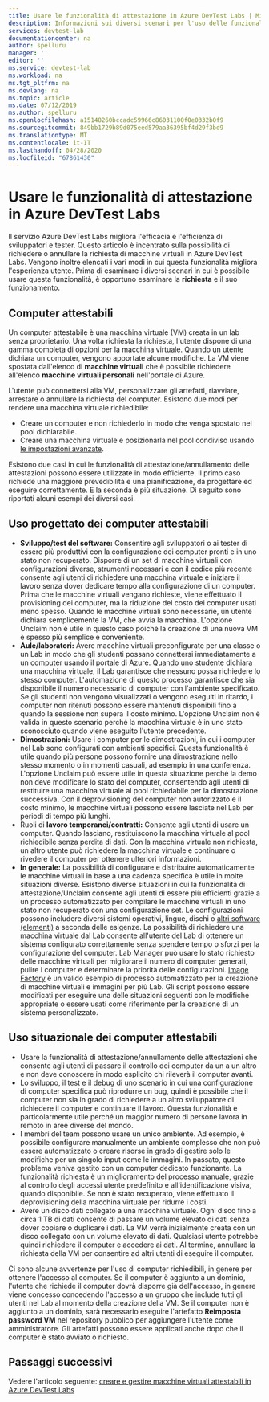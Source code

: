 ```yaml
---
title: Usare le funzionalità di attestazione in Azure DevTest Labs | Microsoft Docs
description: Informazioni sui diversi scenari per l'uso delle funzionalità Claim/Unclaim di Azure DevTest Labs
services: devtest-lab
documentationcenter: na
author: spelluru
manager: ''
editor: ''
ms.service: devtest-lab
ms.workload: na
ms.tgt_pltfrm: na
ms.devlang: na
ms.topic: article
ms.date: 07/12/2019
ms.author: spelluru
ms.openlocfilehash: a15148260bccadc59966c86031100f0e0332b0f9
ms.sourcegitcommit: 849bb1729b89d075eed579aa36395bf4d29f3bd9
ms.translationtype: MT
ms.contentlocale: it-IT
ms.lasthandoff: 04/28/2020
ms.locfileid: "67861430"
---
```

# <a name="use-claim-capabilities-in-azure-devtest-labs"></a>Usare le funzionalità di attestazione in Azure DevTest Labs
Il servizio Azure DevTest Labs migliora l'efficacia e l'efficienza di sviluppatori e tester. Questo articolo è incentrato sulla possibilità di richiedere o annullare la richiesta di macchine virtuali in Azure DevTest Labs. Vengono inoltre elencati i vari modi in cui questa funzionalità migliora l'esperienza utente. Prima di esaminare i diversi scenari in cui è possibile usare questa funzionalità, è opportuno esaminare la **richiesta** e il suo funzionamento.

## <a name="claimable-machines"></a>Computer attestabili
Un computer attestabile è una macchina virtuale (VM) creata in un lab senza proprietario. Una volta richiesta la richiesta, l'utente dispone di una gamma completa di opzioni per la macchina virtuale. Quando un utente dichiara un computer, vengono apportate alcune modifiche. La VM viene spostata dall'elenco di **macchine virtuali** che è possibile richiedere all'elenco **macchine virtuali personali** nell'portale di Azure. 

L'utente può connettersi alla VM, personalizzare gli artefatti, riavviare, arrestare o annullare la richiesta del computer. Esistono due modi per rendere una macchina virtuale richiedibile:

- Creare un computer e non richiederlo in modo che venga spostato nel pool dichiarabile. 
- Creare una macchina virtuale e posizionarla nel pool condiviso usando [le impostazioni avanzate](https://azure.microsoft.com/updates/azure-devtest-labs-claim-lab-vms-from-a-shared-pool/).

Esistono due casi in cui le funzionalità di attestazione/annullamento delle attestazioni possono essere utilizzate in modo efficiente. Il primo caso richiede una maggiore prevedibilità e una pianificazione, da progettare ed eseguire correttamente. E la seconda è più situazione. Di seguito sono riportati alcuni esempi dei diversi casi.

## <a name="designed-use-of-claimable-machines"></a>Uso progettato dei computer attestabili

- **Sviluppo/test del software:** Consentire agli sviluppatori o ai tester di essere più produttivi con la configurazione dei computer pronti e in uno stato non recuperato. Disporre di un set di macchine virtuali con configurazioni diverse, strumenti necessari e con il codice più recente consente agli utenti di richiedere una macchina virtuale e iniziare il lavoro senza dover dedicare tempo alla configurazione di un computer. Prima che le macchine virtuali vengano richieste, viene effettuato il provisioning dei computer, ma la riduzione del costo dei computer usati meno spesso. Quando le macchine virtuali sono necessarie, un utente dichiara semplicemente la VM, che avvia la macchina. L'opzione Unclaim non è utile in questo caso poiché la creazione di una nuova VM è spesso più semplice e conveniente.
- **Aule/laboratori:** Avere macchine virtuali preconfigurate per una classe o un Lab in modo che gli studenti possano connettersi immediatamente a un computer usando il portale di Azure.  Quando uno studente dichiara una macchina virtuale, il Lab garantisce che nessuno possa richiedere lo stesso computer. L'automazione di questo processo garantisce che sia disponibile il numero necessario di computer con l'ambiente specificato. Se gli studenti non vengono visualizzati o vengono eseguiti in ritardo, i computer non ritenuti possono essere mantenuti disponibili fino a quando la sessione non supera il costo minimo. L'opzione Unclaim non è valida in questo scenario perché la macchina virtuale è in uno stato sconosciuto quando viene eseguito l'utente precedente.
- **Dimostrazioni:** Usare i computer per le dimostrazioni, in cui i computer nel Lab sono configurati con ambienti specifici. Questa funzionalità è utile quando più persone possono fornire una dimostrazione nello stesso momento o in momenti casuali, ad esempio in una conferenza. L'opzione Unclaim può essere utile in questa situazione perché la demo non deve modificare lo stato del computer, consentendo agli utenti di restituire una macchina virtuale al pool richiedabile per la dimostrazione successiva. Con il deprovisioning del computer non autorizzato e il costo minimo, le macchine virtuali possono essere lasciate nel Lab per periodi di tempo più lunghi.
- Ruoli di **lavoro temporanei/contratti:** Consente agli utenti di usare un computer. Quando lasciano, restituiscono la macchina virtuale al pool richiedibile senza perdita di dati. Con la macchina virtuale non richiesta, un altro utente può richiedere la macchina virtuale e continuare o rivedere il computer per ottenere ulteriori informazioni.
- **In generale:** La possibilità di configurare e distribuire automaticamente le macchine virtuali in base a una cadenza specifica è utile in molte situazioni diverse. Esistono diverse situazioni in cui la funzionalità di attestazione/Unclaim consente agli utenti di essere più efficienti grazie a un processo automatizzato per compilare le macchine virtuali in uno stato non recuperato con una configurazione set. Le configurazioni possono includere diversi sistemi operativi, lingue, dischi o [altri software (elementi)](devtest-lab-artifact-author.md) a seconda delle esigenze. La possibilità di richiedere una macchina virtuale dal Lab consente all'utente del Lab di ottenere un sistema configurato correttamente senza spendere tempo o sforzi per la configurazione del computer. Lab Manager può usare lo stato richiesto delle macchine virtuali per migliorare il numero di computer generati, pulire i computer e determinare la priorità delle configurazioni. [Image Factory](image-factory-create.md) è un valido esempio di processo automatizzato per la creazione di macchine virtuali e immagini per più Lab. Gli script possono essere modificati per eseguire una delle situazioni seguenti con le modifiche appropriate o essere usati come riferimento per la creazione di un sistema personalizzato.

## <a name="situational-use-of-claimable-machines"></a>Uso situazionale dei computer attestabili

- Usare la funzionalità di attestazione/annullamento delle attestazioni che consente agli utenti di passare il controllo dei computer da un a un altro e non deve conoscere in modo esplicito chi rileverà il computer avanti.
- Lo sviluppo, il test e il debug di uno scenario in cui una configurazione di computer specifica può riprodurre un bug, quindi è possibile che il computer non sia in grado di richiedere a un altro sviluppatore di richiedere il computer e continuare il lavoro. Questa funzionalità è particolarmente utile perché un maggior numero di persone lavora in remoto in aree diverse del mondo. 
- I membri del team possono usare un unico ambiente. Ad esempio, è possibile configurare manualmente un ambiente complesso che non può essere automatizzato o creare risorse in grado di gestire solo le modifiche per un singolo input come le immagini. In passato, questo problema veniva gestito con un computer dedicato funzionante. La funzionalità richiesta è un miglioramento del processo manuale, grazie al controllo degli accessi utente predefinito e all'identificazione visiva, quando disponibile. Se non è stato recuperato, viene effettuato il deprovisioning della macchina virtuale per ridurre i costi.
- Avere un disco dati collegato a una macchina virtuale. Ogni disco fino a circa 1 TB di dati consente di passare un volume elevato di dati senza dover copiare o duplicare i dati. La VM verrà inizialmente creata con un disco collegato con un volume elevato di dati.  Qualsiasi utente potrebbe quindi richiedere il computer e accedere ai dati. Al termine, annullare la richiesta della VM per consentire ad altri utenti di eseguire il computer.

Ci sono alcune avvertenze per l'uso di computer richiedibili, in genere per ottenere l'accesso al computer. Se il computer è aggiunto a un dominio, l'utente che richiede il computer dovrà disporre già dell'accesso, in genere viene concesso concedendo l'accesso a un gruppo che include tutti gli utenti nel Lab al momento della creazione della VM. Se il computer non è aggiunto a un dominio, sarà necessario eseguire l'artefatto **Reimposta password VM** nel repository pubblico per aggiungere l'utente come amministratore.  Gli artefatti possono essere applicati anche dopo che il computer è stato avviato o richiesto.

## <a name="next-steps"></a>Passaggi successivi
Vedere l'articolo seguente: [creare e gestire macchine virtuali attestabili in Azure DevTest Labs](devtest-lab-add-claimable-vm.md)
